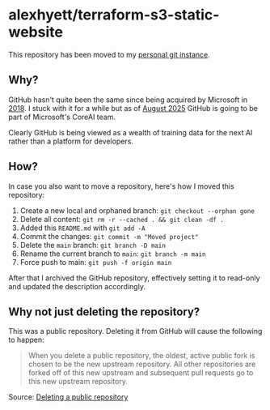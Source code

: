 # alexhyett/terraform-s3-static-website

This repository has been moved to my [personal git instance](https://git.alexhyett.com/alexhyett/terraform-s3-static-website).

## Why?
GitHub hasn't quite been the same since being acquired by Microsoft in [2018](https://en.wikipedia.org/wiki/GitHub#Acquisition_by_Microsoft). I stuck with it for a while but as of [August 2025](https://www.theverge.com/news/757461/microsoft-github-thomas-dohmke-resignation-coreai-team-transition) GitHub is going to be part of Microsoft's CoreAI team.

Clearly GitHub is being viewed as a wealth of training data for the next AI rather than a platform for developers.

## How?
In case you also want to move a repository, here's how I moved this repository:

1. Create a new local and orphaned branch: `git checkout --orphan gone`
2. Delete all content: `git rm -r --cached . && git clean -df .`
3. Added this `README.md` with `git add -A`
4. Commit the changes: `git commit -m "Moved project"`
4. Delete the `main` branch: `git branch -D main`
5. Rename the current branch to `main`: `git branch -m main`
6. Force push to main: `git push -f origin main`

After that I archived the GitHub repository, effectively setting it to read-only and updated the description accordingly.

## Why not just deleting the repository?

This was a public repository. Deleting it from GitHub will cause the following to happen:

> When you delete a public repository, the oldest, active public fork is chosen to be the new upstream repository. All other repositories are forked off of this new upstream and subsequent pull requests go to this new upstream repository.

Source: [Deleting a public repository](https://docs.github.com/en/pull-requests/collaborating-with-pull-requests/working-with-forks/what-happens-to-forks-when-a-repository-is-deleted-or-changes-visibility#deleting-a-public-repository)
